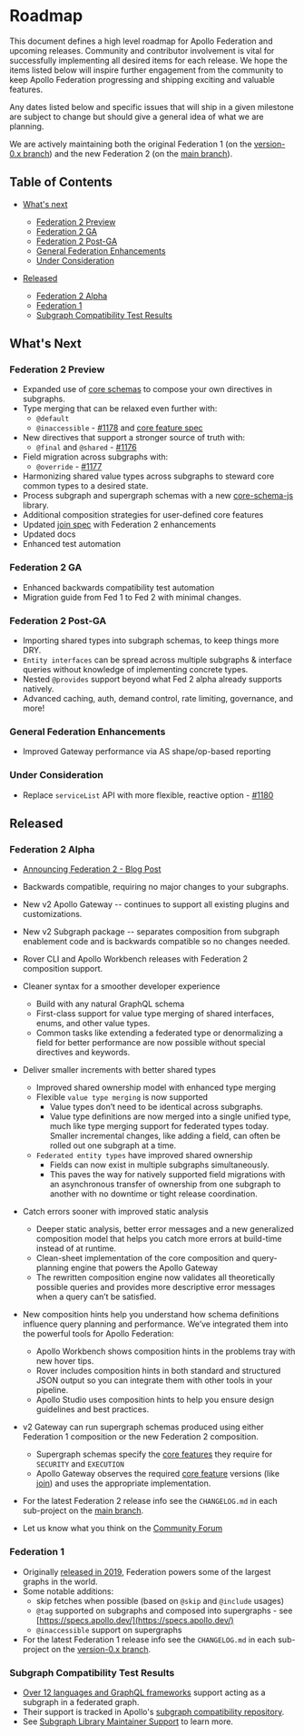 # Roadmap

This document defines a high level roadmap for Apollo Federation and upcoming
releases. Community and contributor involvement is vital for successfully
implementing all desired items for each release. We hope the items listed below
will inspire further engagement from the community to keep Apollo Federation
progressing and shipping exciting and valuable features.

Any dates listed below and specific issues that will ship in a given milestone
are subject to change but should give a general idea of what we are planning.

We are actively maintaining both the original Federation 1 (on the [version-0.x
branch](https://github.com/apollographql/federation/tree/version-0.x)) and the
new Federation 2 (on the [main branch](https://github.com/apollographql/federation)).

## Table of Contents

* [What's next](#whats-next)
  * [Federation 2 Preview](#federation-2-preview)
  * [Federation 2 GA](#federation-2-ga)
  * [Federation 2 Post-GA](#federation-2-post-ga)
  * [General Federation Enhancements](#general-federation-enhancements)
  * [Under Consideration](#under-consideration)

* [Released](#released)
  * [Federation 2 Alpha](#federation-2-alpha)
  * [Federation 1](#federation-1)
  * [Subgraph Compatibility Test Results](#subgraph-compatibility-test-results)

## What's Next

### Federation 2 Preview

* Expanded use of [core schemas](https://github.com/apollographql/core-schema-js) to compose your own directives in subgraphs.
* Type merging that can be relaxed even further with:
  * `@default`
  * `@inaccessible` - [#1178](https://github.com/apollographql/federation/issues/1178) and [core feature spec](https://specs.apollo.dev/)
* New directives that support a stronger source of truth with:
  * `@final` and `@shared` - [#1176](https://github.com/apollographql/federation/issues/1176)
* Field migration across subgraphs with:
  * `@override` - [#1177](https://github.com/apollographql/federation/issues/1177)
* Harmonizing shared value types across subgraphs to steward core common types to a desired state.
* Process subgraph and supergraph schemas with a new [core-schema-js](https://github.com/apollographql/core-schema-js) library.
* Additional composition strategies for user-defined core features
* Updated [join spec](https://specs.apollo.dev/join/v0.1/) with Federation 2 enhancements
* Updated docs
* Enhanced test automation

### Federation 2 GA

* Enhanced backwards compatibility test automation
* Migration guide from Fed 1 to Fed 2 with minimal changes.

### Federation 2 Post-GA

* Importing shared types into subgraph schemas, to keep things more DRY.
* `Entity interfaces` can be spread across multiple subgraphs & interface queries without knowledge of implementing concrete types.
* Nested `@provides` support beyond what Fed 2 alpha already supports natively.
* Advanced caching, auth, demand control, rate limiting, governance, and more!

### General Federation Enhancements

* Improved Gateway performance via AS shape/op-based reporting

### Under Consideration

* Replace `serviceList` API with more flexible, reactive option - [#1180](https://github.com/apollographql/federation/issues/1180)

## Released

### Federation 2 Alpha

* [Announcing Federation 2 - Blog Post](https://www.apollographql.com/blog/announcement/backend/announcing-federation-2/)
* Backwards compatible, requiring no major changes to your subgraphs.
* New v2 Apollo Gateway -- continues to support all existing plugins and customizations.
* New v2 Subgraph package -- separates composition from subgraph enablement code and is backwards compatible so no changes needed.
* Rover CLI and Apollo Workbench releases with Federation 2 composition support.

* Cleaner syntax for a smoother developer experience
  * Build with any natural GraphQL schema
  * First-class support for value type merging of shared interfaces, enums, and other value types.
  * Common tasks like extending a federated type or denormalizing a field for better performance are now possible without special directives and keywords.

* Deliver smaller increments with better shared types
  * Improved shared ownership model with enhanced type merging
  * Flexible `value type merging` is now supported
    * Value types don’t need to be identical across subgraphs.
    * Value type definitions are now merged into a single unified type, much like type merging support for federated types today. Smaller incremental changes, like adding a field, can often be rolled out one subgraph at a time.
  * `Federated entity types` have improved shared ownership
    * Fields can now exist in multiple subgraphs simultaneously.
    * This paves the way for natively supported field migrations with an asynchronous transfer of ownership from one subgraph to another with no downtime or tight release coordination.
* Catch errors sooner with improved static analysis
  * Deeper static analysis, better error messages and a new generalized composition model that helps you catch more errors at build-time instead of at runtime.
  * Clean-sheet implementation of the core composition and query-planning engine that powers the Apollo Gateway
  * The rewritten composition engine now validates all theoretically possible queries and provides more descriptive error messages when a query can’t be satisfied.

* New composition hints help you understand how schema definitions influence query planning and performance. We’ve integrated them into the powerful tools for Apollo Federation:
  * Apollo Workbench shows composition hints in the problems tray with new hover tips.
  * Rover includes composition hints in both standard and structured JSON output so you can integrate them with other tools in your pipeline.
  * Apollo Studio uses composition hints to help you ensure design guidelines and best practices.

* v2 Gateway can run supergraph schemas produced using either Federation 1 composition or the new Federation 2 composition.
  * Supergraph schemas specify the [core features](https://specs.apollo.dev/) they require for `SECURITY` and `EXECUTION`
  * Apollo Gateway observes the required [core feature](https://specs.apollo.dev/) versions (like [join](https://specs.apollo.dev/join/v0.1/)) and uses the appropriate implementation.

* For the latest Federation 2 release info see the `CHANGELOG.md` in each sub-project on the [main branch](https://github.com/apollographql/federation).

* Let us know what you think on the [Community Forum](https://community.apollographql.com/t/announcing-apollo-federation-2/1821)

### Federation 1

* Originally [released in 2019](https://www.apollographql.com/blog/announcement/apollo-federation-f260cf525d21/), Federation powers some of the largest graphs in the world.
* Some notable additions:
  * skip fetches when possible (based on `@skip` and `@include` usages)
  * `@tag` supported on subgraphs and composed into supergraphs - see [https://specs.apollo.dev/](https://specs.apollo.dev/)
  * `@inaccessible` support on supergraphs
* For the latest Federation 1 release info see the `CHANGELOG.md` in each sub-project on the [version-0.x branch](https://github.com/apollographql/federation/tree/version-0.x).

### Subgraph Compatibility Test Results

* [Over 12 languages and GraphQL frameworks](https://www.apollographql.com/docs/federation/other-servers/) support acting as a subgraph in a federated graph.
* Their support is tracked in Apollo's [subgraph compatibility repository](https://github.com/apollographql/apollo-federation-subgraph-compatibility).
* See [Subgraph Library Maintainer Support](https://community.apollographql.com/t/apollo-federation-subgraph-library-maintainer-support/1112) to learn more.
